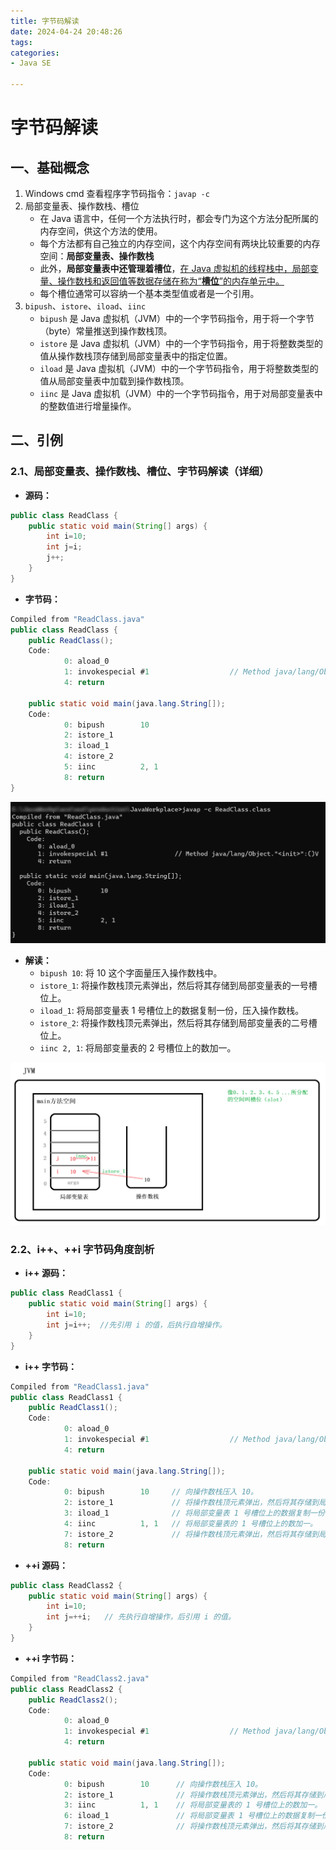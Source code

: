 ```yaml
---
title: 字节码解读
date: 2024-04-24 20:48:26
tags:
categories:
- Java SE

---
```



# 字节码解读

## 一、基础概念

1. Windows cmd 查看程序字节码指令：`javap -c`
2. 局部变量表、操作数栈、槽位
    - 在 Java 语言中，任何一个方法执行时，都会专门为这个方法分配所属的内存空间，供这个方法的使用。
    - 每个方法都有自己独立的内存空间，这个内存空间有两块比较重要的内存空间：**局部变量表、操作数栈**
    - 此外，**局部变量表中还管理着槽位**，<u>在 Java 虚拟机的线程栈中，局部变量、操作数栈和返回值等数据存储在称为“**槽位**”的内存单元中。</u>
    - 每个槽位通常可以容纳一个基本类型值或者是一个引用。
3. `bipush`、`istore`、`iload`、`iinc`
    - `bipush` 是 Java 虚拟机（JVM）中的一个字节码指令，用于将一个字节（byte）常量推送到操作数栈顶。
    - `istore` 是 Java 虚拟机（JVM）中的一个字节码指令，用于将整数类型的值从操作数栈顶存储到局部变量表中的指定位置。
    - `iload` 是 Java 虚拟机（JVM）中的一个字节码指令，用于将整数类型的值从局部变量表中加载到操作数栈顶。
    - `iinc` 是 Java 虚拟机（JVM）中的一个字节码指令，用于对局部变量表中的整数值进行增量操作。

## 二、引例

### 2.1、局部变量表、操作数栈、槽位、字节码解读（详细）

- **源码：**

```java
public class ReadClass {
    public static void main(String[] args) {
        int i=10;
        int j=i;
        j++;
    }
}
```

- **字节码：**

```java
Compiled from "ReadClass.java"
public class ReadClass {
    public ReadClass();
    Code:
            0: aload_0
            1: invokespecial #1                  // Method java/lang/Object."<init>":()V
            4: return

    public static void main(java.lang.String[]);
    Code:
            0: bipush        10
            2: istore_1
            3: iload_1
            4: istore_2
            5: iinc          2, 1
            8: return
}
```

![操作符字节码](../../../asserts/操作符字节码.png)

- **解读：**
    - `bipush 10`: 将 10 这个字面量压入操作数栈中。
    - `istore_1`: 将操作数栈顶元素弹出，然后将其存储到局部变量表的一号槽位上。
    - `iload_1`: 将局部变量表 1 号槽位上的数据复制一份，压入操作数栈。
    - `istore_2`: 将操作数栈顶元素弹出，然后将其存储到局部变量表的二号槽位上。
    - `iinc 2, 1`: 将局部变量表的 2 号槽位上的数加一。

![](../../../asserts/字节码JVM.png)

### 2.2、i++、++i 字节码角度剖析

- **i++ 源码：**

```java
public class ReadClass1 {
    public static void main(String[] args) {
        int i=10;
        int j=i++;  //先引用 i 的值，后执行自增操作。
    }
}
```

- **i++ 字节码：**

```java
Compiled from "ReadClass1.java"
public class ReadClass1 {
    public ReadClass1();
    Code:
            0: aload_0
            1: invokespecial #1                  // Method java/lang/Object."<init>":()V
            4: return

    public static void main(java.lang.String[]);
    Code:
            0: bipush        10     // 向操作数栈压入 10。
            2: istore_1             // 将操作数栈顶元素弹出，然后将其存储到局部变量表的 1 号槽位上。
            3: iload_1              // 将局部变量表 1 号槽位上的数据复制一份，压入操作数栈。压入的是                                                                                           10。
            4: iinc          1, 1   // 将局部变量表的 1 号槽位上的数加一。  
            7: istore_2             // 将操作数栈顶元素弹出，然后将其存储到局部变量表的 2 号槽位上。
            8: return
```

- **++i 源码：**

```java
public class ReadClass2 {
    public static void main(String[] args) {
        int i=10;
        int j=++i;   // 先执行自增操作，后引用 i 的值。
    }
}
```

- **++i 字节码：**

```java
Compiled from "ReadClass2.java"
public class ReadClass2 {
    public ReadClass2();
    Code:
            0: aload_0
            1: invokespecial #1                  // Method java/lang/Object."<init>":()V
            4: return

    public static void main(java.lang.String[]);
    Code:
            0: bipush        10      // 向操作数栈压入 10。
            2: istore_1              // 将操作数栈顶元素弹出，然后将其存储到局部变量表的 1 号槽位上。
            3: iinc          1, 1    // 将局部变量表的 1 号槽位上的数加一。 此时一号槽位上的数是 11。
            6: iload_1               // 将局部变量表 1 号槽位上的数据复制一份，压入操作数栈。压入的                                                                                          11。                     
            7: istore_2              // 将操作数栈顶元素弹出，然后将其存储到局部变量表的 2 号槽位上。
            8: return
```
